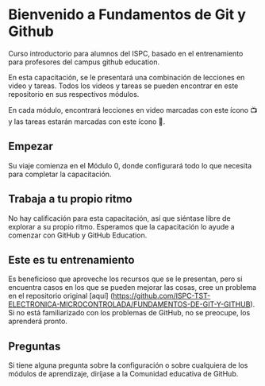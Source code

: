 # Bienvenido a Fundamentos de Git y Github
Curso introductorio para alumnos del ISPC, basado en el entrenamiento para profesores del campus github education.


En esta capacitación, se le presentará una combinación de lecciones en video y tareas. Todos los videos y tareas se pueden encontrar en este repositorio en sus respectivos módulos.

En cada módulo, encontrará lecciones en video marcadas con este ícono 📺 y las tareas estarán marcadas con este ícono 📓.

## Empezar
Su viaje comienza en el Módulo 0, donde configurará todo lo que necesita para completar la capacitación.

## Trabaja a tu propio ritmo
No hay calificación para esta capacitación, así que siéntase libre de explorar a su propio ritmo. Esperamos que la capacitación lo ayude a comenzar con GitHub y GitHub Education.

## Este es tu entrenamiento

Es beneficioso que aproveche los recursos que se le presentan, pero si encuentra casos en los que se pueden mejorar las cosas, cree un problema en el repositorio original [aquí] (https://github.com/ISPC-TST-ELECTRONICA-MICROCONTROLADA/FUNDAMENTOS-DE-GIT-Y-GITHUB). Si no está familiarizado con los problemas de GitHub, no se preocupe, los aprenderá pronto.

## Preguntas
Si tiene alguna pregunta sobre la configuración o sobre cualquiera de los módulos de aprendizaje, diríjase a la Comunidad educativa de GitHub.
